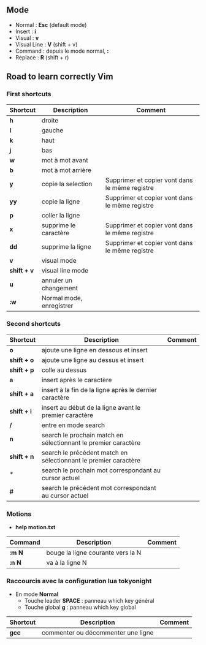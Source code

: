 ## Mode

- Normal : **Esc** (default mode)
- Insert : **i**
- Visual : **v**
- Visual Line : **V** (shift + v)
- Command : depuis le mode normal, **:**
- Replace : **R** (shift + r)

## Road to learn correctly Vim

### First shortcuts

| Shortcut      | Description              | Comment                                        |
|---------------|--------------------------|------------------------------------------------|
| **h**         | droite                   |                                                |
| **l**         | gauche                   |                                                |
| **k**         | haut                     |                                                |
| **j**         | bas                      |                                                |
| **w**         | mot à mot avant          |                                                |
| **b**         | mot à mot arrière        |                                                |
| **y**         | copie la selection       | Supprimer et copier vont dans le même registre |
| **yy**        | copie la ligne           | Supprimer et copier vont dans le même registre |
| **p**         | coller la ligne          |                                                |
| **x**         | supprime le caractère    | Supprimer et copier vont dans le même registre |
| **dd**        | supprime la ligne        | Supprimer et copier vont dans le même registre |
| **v**         | visual mode              |                                                |
| **shift + v** | visual line mode         |                                                |
| **u**         | annuler un changement    |                                                |
| **:w**        | Normal mode, enregistrer |                                                |

### Second shortcuts

| Shortcut      | Description                                                     | Comment |
|---------------|-----------------------------------------------------------------|---------|
| **o**         | ajoute une ligne en dessous et insert                           |         |
| **shift + o** | ajoute une ligne au dessus et insert                            |         |
| **shift + p** | colle au dessus                                                 |         |
| **a**         | insert après le caractère                                       |         |
| **shift + a** | insert à la fin de la ligne après le dernier caractère          |         |
| **shift + i** | insert au début de la ligne avant le premier caractère          |         |
| **/**         | entre en mode search                                            |         |
| **n**         | search le prochain match en sélectionnant le premier caractère  |         |
| **shift + n** | search le précédent match en sélectionnant le premier caractère |         |
| *             | search le prochain mot correspondant au cursor actuel           |         |
| **#**         | search le précédent mot correspondant au cursor actuel          |         |

### Motions

- **help motion.txt**

| Command  | Description                       | Comment |
|----------|-----------------------------------|---------|
| **:m N** | bouge la ligne courante vers la N |         |
| **:n N** | va à la ligne N                   |         |

### Raccourcis avec la configuration lua tokyonight

- En mode **Normal**
  - Touche leader **SPACE** : panneau which key général
  - Touche global **g** :  panneau which key global

| Shortcut      | Description                                 | Comment |
|---------------|---------------------------------------------|---------|
| **gcc**       | commenter ou décommenter une ligne          |         |
